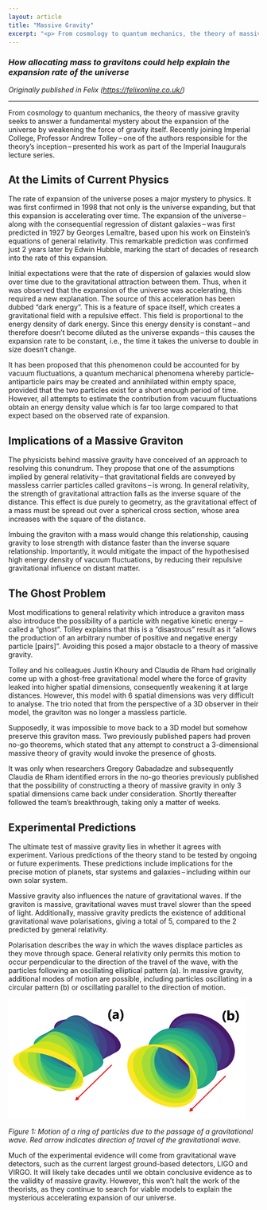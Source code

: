 ```yaml
---
layout: article
title: "Massive Gravity"
excerpt: "<p> From cosmology to quantum mechanics, the theory of massive gravity seeks to answer a fundamental mystery about the expansion of the universe by weakening the force of gravity itself. </p>"
---
```

### _How allocating mass to gravitons could help explain the expansion rate of the universe_

_Originally published in Felix (<https://felixonline.co.uk/>)_

------

From cosmology to quantum mechanics, the theory of massive gravity seeks to answer a fundamental mystery about the expansion of the universe by weakening the force of gravity itself. Recently joining Imperial College, Professor Andrew Tolley – one of the authors responsible for the theory’s inception – presented his work as part of the Imperial Inaugurals lecture series.

## At the Limits of Current Physics

The rate of expansion of the universe poses a major mystery to physics. It was first confirmed in 1998 that not only is the universe expanding, but that this expansion is accelerating over time. The expansion of the universe – along with the consequential regression of distant galaxies – was first predicted in 1927 by Georges Lemaître, based upon his work on Einstein’s equations of general relativity. This remarkable prediction was confirmed just 2 years later by Edwin Hubble, marking the start of decades of research into the rate of this expansion.

Initial expectations were that the rate of dispersion of galaxies would slow over time due to the gravitational attraction between them. Thus, when it was observed that the expansion of the universe was accelerating, this required a new explanation. The source of this acceleration has been dubbed “dark energy”. This is a feature of space itself, which creates a gravitational field with a repulsive effect. This field is proportional to the energy density of dark energy. Since this energy density is constant – and therefore doesn’t become diluted as the universe expands – this causes the expansion rate to be constant, i.e., the time it takes the universe to double in size doesn’t change.

It has been proposed that this phenomenon could be accounted for by vacuum fluctuations, a quantum mechanical phenomena whereby particle-antiparticle pairs may be created and annihilated within empty space, provided that the two particles exist for a short enough period of time. However, all attempts to estimate the contribution from vacuum fluctuations obtain an energy density value which is far too large compared to that expect based on the observed rate of expansion.

## Implications of a Massive Graviton

The physicists behind massive gravity have conceived of an approach to resolving this conundrum. They propose that one of the assumptions implied by general relativity – that gravitational fields are conveyed by massless carrier particles called gravitons – is wrong. In general relativity, the strength of gravitational attraction falls as the inverse square of the distance. This effect is due purely to geometry, as the gravitational effect of a mass must be spread out over a spherical cross section, whose area increases with the square of the distance.

Imbuing the graviton with a mass would change this relationship, causing gravity to lose strength with distance faster than the inverse square relationship. Importantly, it would mitigate the impact of the hypothesised high energy density of vacuum fluctuations, by reducing their repulsive gravitational influence on distant matter. 

## The Ghost Problem

Most modifications to general relativity which introduce a graviton mass also introduce the possibility of a particle with negative kinetic energy – called a “ghost”. Tolley explains that this is a “disastrous” result as it “allows the production of an arbitrary number of positive and negative energy particle [pairs]”. Avoiding this posed a major obstacle to a theory of massive gravity.

Tolley and his colleagues Justin Khoury and Claudia de Rham had originally come up with a ghost-free gravitational model where the force of gravity leaked into higher spatial dimensions, consequently weakening it at large distances. However, this model with 6 spatial dimensions was very difficult to analyse. The trio noted that from the perspective of a 3D observer in their model, the graviton was no longer a massless particle. 

Supposedly, it was impossible to move back to a 3D model but somehow preserve this graviton mass. Two previously published papers had proven no-go theorems, which stated that any attempt to construct a 3-dimensional massive theory of gravity would invoke the presence of ghosts.

It was only when researchers Gregory Gabadadze and subsequently Claudia de Rham identified errors in the no-go theories previously published that the possibility of constructing a theory of massive gravity in only 3 spatial dimensions came back under consideration. Shortly thereafter followed the team’s breakthrough, taking only a matter of weeks.

## Experimental Predictions

The ultimate test of massive gravity lies in whether it agrees with experiment. Various predictions of the theory stand to be tested by ongoing or future experiments. These predictions include implications for the precise motion of planets, star systems and galaxies – including within our own solar system.

Massive gravity also influences the nature of gravitational waves. If the graviton is massive, gravitational waves must travel slower than the speed of light. Additionally, massive gravity predicts the existence of additional gravitational wave polarisations, giving a total of 5, compared to the 2 predicted by general relativity.

Polarisation describes the way in which the waves displace particles as they move through space. General relativity only permits this motion to occur perpendicular to the direction of the travel of the wave, with the particles following an oscillating elliptical pattern (a). In massive gravity, additional modes of motion are possible, including particles oscillating in a circular pattern (b) or oscillating parallel to the direction of motion.

<p class='remove-bottom-margin'><img src='/assets/images/Massive Gravity - Gravitational Waves.png' style='max-height: 500px'/></p>

_Figure 1: Motion of a ring of particles due to the passage of a gravitational wave. Red arrow indicates direction of travel of the gravitational wave._

Much of the experimental evidence will come from gravitational wave detectors, such as the current largest ground-based detectors, LIGO and VIRGO. It will likely take decades until we obtain conclusive evidence as to the validity of massive gravity. However, this won’t halt the work of the theorists, as they continue to search for viable models to explain the mysterious accelerating expansion of our universe.
